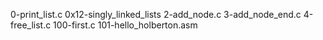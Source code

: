 0-print_list.c
0x12-singly_linked_lists
2-add_node.c
3-add_node_end.c
4-free_list.c
100-first.c
101-hello_holberton.asm
